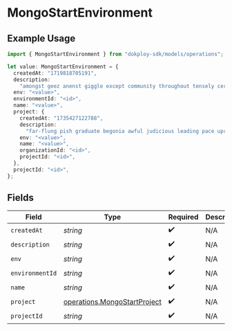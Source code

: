 # MongoStartEnvironment

## Example Usage

```typescript
import { MongoStartEnvironment } from "dokploy-sdk/models/operations";

let value: MongoStartEnvironment = {
  createdAt: "1719818705191",
  description:
    "amongst geez anenst giggle except community throughout tensely certainly whether",
  env: "<value>",
  environmentId: "<id>",
  name: "<value>",
  project: {
    createdAt: "1735427122788",
    description:
      "far-flung pish graduate begonia awful judicious leading pace upright",
    env: "<value>",
    name: "<value>",
    organizationId: "<id>",
    projectId: "<id>",
  },
  projectId: "<id>",
};
```

## Fields

| Field                                                                        | Type                                                                         | Required                                                                     | Description                                                                  |
| ---------------------------------------------------------------------------- | ---------------------------------------------------------------------------- | ---------------------------------------------------------------------------- | ---------------------------------------------------------------------------- |
| `createdAt`                                                                  | *string*                                                                     | :heavy_check_mark:                                                           | N/A                                                                          |
| `description`                                                                | *string*                                                                     | :heavy_check_mark:                                                           | N/A                                                                          |
| `env`                                                                        | *string*                                                                     | :heavy_check_mark:                                                           | N/A                                                                          |
| `environmentId`                                                              | *string*                                                                     | :heavy_check_mark:                                                           | N/A                                                                          |
| `name`                                                                       | *string*                                                                     | :heavy_check_mark:                                                           | N/A                                                                          |
| `project`                                                                    | [operations.MongoStartProject](../../models/operations/mongostartproject.md) | :heavy_check_mark:                                                           | N/A                                                                          |
| `projectId`                                                                  | *string*                                                                     | :heavy_check_mark:                                                           | N/A                                                                          |